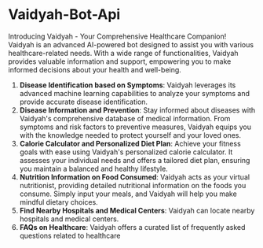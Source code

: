 # Vaidyah-Bot-Api

Introducing Vaidyah - Your Comprehensive Healthcare Companion!  
Vaidyah is an advanced AI-powered bot designed to assist you with various healthcare-related needs. 
With a wide range of functionalities, Vaidyah provides valuable information and support, empowering you to make informed decisions about your health and well-being. 
1. <b>Disease Identification based on Symptoms</b>:    Vaidyah leverages its advanced machine learning capabilities to analyze your symptoms and provide accurate disease identification.
2. <b>Disease Information and Prevention</b>:    Stay informed about diseases with Vaidyah's comprehensive database of medical information. From symptoms and risk factors to preventive measures, Vaidyah equips you with the knowledge needed to protect yourself and your loved ones.
3. <b>Calorie Calculator and Personalized Diet Plan</b>:    Achieve your fitness goals with ease using Vaidyah's personalized calorie calculator. It assesses your individual needs and offers a tailored diet plan, ensuring you maintain a balanced and healthy lifestyle.
4. <b>Nutrition Information on Food Consumed</b>:    Vaidyah acts as your virtual nutritionist, providing detailed nutritional information on the foods you consume. Simply input your meals, and Vaidyah will help you make mindful dietary choices.
5. <b>Find Nearby Hospitals and Medical Centers</b>:    Vaidyah can locate nearby hospitals and medical centers. 
6. <b>FAQs on Healthcare</b>:     Vaidyah offers a curated list of frequently asked questions related to healthcare
